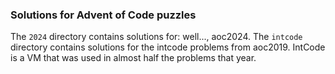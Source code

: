 ### Solutions for Advent of Code puzzles
The `2024` directory contains solutions for: well..., aoc2024.
The `intcode` directory contains solutions for the intcode problems from aoc2019. IntCode is a VM that was used in almost half the problems that year.
